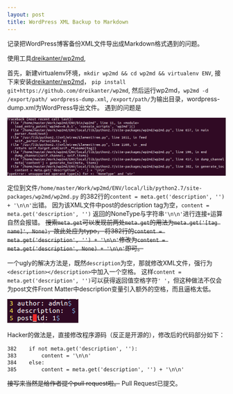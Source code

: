 ```yaml
---
layout: post
title: WordPress XML Backup to Markdown
---
```


记录把WordPress博客备份XML文件导出成Markdown格式遇到的问题。

使用工具[dreikanter/wp2md](https://github.com/dreikanter/wp2md),

首先，新建virtualenv环境，`mkdir wp2md && cd wp2md && virtualenv ENV`, 
接下来安装[dreikanter/wp2md](https://github.com/dreikanter/wp2md)，
`pip install git+https://github.com/dreikanter/wp2md`, 
然后运行wp2md，`wp2md -d /export/path/ wordpress-dump.xml`, 
`/export/path/`为输出目录，wordpress-dump.xml为WordPress导出文件。
遇到的问题是

![TypeError](/images/TypeError.png "TypeError")

定位到文件`/home/master/Work/wp2md/ENV/local/lib/python2.7/site-packages/wp2md/wp2md.py`
的382行的`content = meta.get('description', '') + '\n\n'`出错。
因为该XML文件中post的description tag为空，`content = meta.get('description', '')`
返回的NoneType与字符串`'\n\n'`进行连接`+`运算自然会报错。
~~搜索`meta.get`可以发现前两处`meta.get`的用法为`meta.get('[tag name]', None)`，故此处应为typo，
将382行的`content = meta.get('description', '') + '\n\n'`修改为`content = meta.get('description', None) + '\n\n'`即可。~~

一个ugly的解决方法是，既然`description`为空，那就修改XML文件，强行为`<description></description>`中加入一个空格。
这样`content = meta.get('description', '')`可以获得返回值空格字符`' '`，但这种做法不仅会为post文件Front Matter中description变量引入额外的空格，而且逼格太低。

![可恶的额外空格](/images/ExtraSpace.png "可恶的额外空格")

Hacker的做法是，直接修改程序源码（反正是开源的），修改后的代码部分如下：

```
382    if not meta.get('description', ''):
383        content = '\n\n'
384    else:
385        content = meta.get('description', '') + '\n\n'
```

~~接写来当然是给作者提个pull request啦。~~
Pull Request已提交。